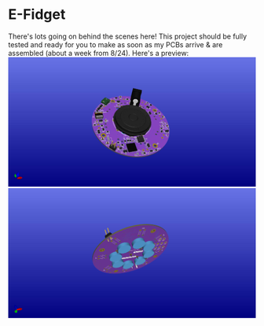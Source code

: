 # E-Fidget

There's lots going on behind the scenes here! This project should be fully tested and ready for you to make as soon as my PCBs arrive & are assembled (about a week from 8/24). Here's a preview:
![3D render of the front of the E-Fidget printed circuit board](https://github.com/2231puppy/E-Fidget/raw/main/img/E-Fidget-Front.jpg)
![3D render of the back of the E-Fidget printed circuit board](https://github.com/2231puppy/E-Fidget/raw/main/img/E-Fidget-Back.jpg)
